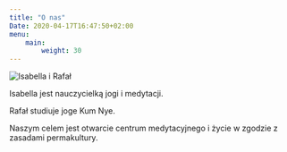 ```yaml
---
title: "O nas"
Date: 2020-04-17T16:47:50+02:00
menu:
    main:
        weight: 30
---
```

![Isabella i Rafał](/image/us.jpg)

Isabella jest nauczycielką jogi i medytacji.

Rafał studiuje joge Kum Nye.

Naszym celem jest otwarcie centrum medytacyjnego i życie w zgodzie z zasadami permakultury.
